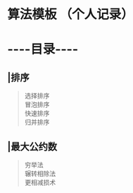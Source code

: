 # 算法模板 （个人记录）  


# ----目录----  
## |排序  

> 选择排序  
> 冒泡排序  
> 快速排序  
> 归并排序  
## |最大公约数  
>穷举法  
>辗转相除法  
>更相减损术  
